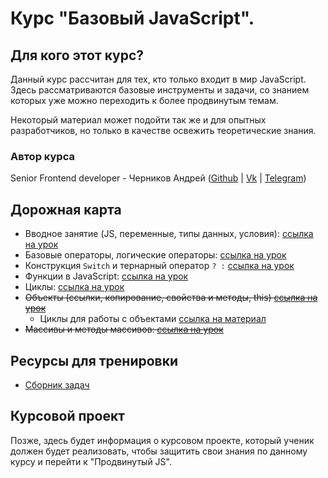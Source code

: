 # Курс "Базовый JavaScript".

## Для кого этот курс?

Данный курс рассчитан для тех, кто только входит в мир JavaScript.
Здесь рассматриваются базовые инструменты и задачи, со знанием которых уже можно переходить к более продвинутым темам.

Некоторый материал может подойти так же и для опытных разработчиков, но только в качестве освежить теоретические знания.

### Автор курса

Senior Frontend developer - Черников Андрей ([Github]() | [Vk]() | [Telegram]())

## Дорожная карта

- Вводное занятие (JS, переменные, типы данных,
  условия): [ссылка на урок](https://github.com/Mistrade/mistrade_basic_js_course/blob/main/1_base/0_what_is_JS/what_is_js.md)
- Базовые операторы, логические
  операторы: [ссылка на урок](https://github.com/Mistrade/mistrade_basic_js_course/blob/main/1_base/2_operators.md)
- Конструкция `Switch` и тернарный
  оператор `? :` [ссылка на урок](https://github.com/Mistrade/mistrade_basic_js_course/blob/main/1_base/3_switch_ternar.md)
- Функции в
  JavaScript: [ссылка на урок](https://github.com/Mistrade/mistrade_basic_js_course/blob/main/1_base/1_functions/functions.md)
- Циклы: [ссылка на урок](https://github.com/Mistrade/mistrade_basic_js_course/blob/main/3_cycles/basic_cycles.md)
- ~~Объекты (ссылки, копирование, свойства и методы, this) [ссылка на урок]()~~
    - Циклы для работы с
      объектами [ссылка на материал](https://github.com/Mistrade/mistrade_basic_js_course/blob/main/1_base/2_cycles/bonus.md)
- ~~Массивы и методы массивов: [ссылка на урок]()~~

## Ресурсы для тренировки

- [Сборник задач](https://github.com/Mistrade/mistrade_js_tasks)

## Курсовой проект

Позже, здесь будет информация о курсовом проекте, который ученик должен будет реализовать, чтобы защитить свои
знания по данному курсу и перейти к "Продвинутый JS".